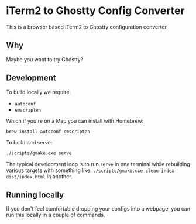 # iTerm2 to Ghostty Config Converter

This is a browser based iTerm2 to Ghostty configuration converter.

## Why

Maybe you want to try Ghostty?

## Development

To build locally we require:

- `autoconf`
- `emscripten`

Which if you're on a Mac you can install with Homebrew:

```shell
brew install autoconf emscripten
```

To build and serve:

```shell
./scripts/gmake.exe serve
```

The typical development loop is to run `serve` in one terminal while rebuilding
various targets with something like:
`./scripts/gmake.exe clean-index dist/index.html` in another.

## Running locally

If you don't feel comfortable dropping your configs into a webpage, you can run
this locally in a couple of commands.

